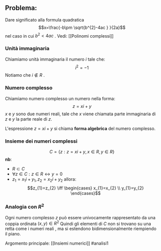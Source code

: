 ## Problema:
Dare significato alla formula quadratica$$x=\frac{-b\pm \sqrt{b^{2}-4ac } }{2a}$$
nel caso in cui $b^{2}<4ac$ .
Vedi: [[Polinomi complessi]]

### Unità immaginaria
Chiamiamo unità immaginaria il numero $i$ tale che:$$i^{2}= -1$$
Notiamo che $i \notin R$ .

### Numero complesso
Chiamiamo numero complesso un numero nella forma:$$z = xi + y$$
$x$ e $y$ sono due  numeri reali, tale che $x$ viene chiamata parte immaginaria di $z$ e $y$ la parte reale di $z$.

L'espressione $z = xi+ y$  si chiama **forma algebrica** del numero complesso.

### Insieme dei numeri complessi
$$C = \{ z: z=xi+y, x\in R, y \in R \}$$
**nb**:
- $R \subset C$
- $\forall z\in C: z\in R \leftrightarrow y=0$ 
- $z_{1}= x_{1}i +y_{1},z_{2}=x_{2}i+y_{2}$ allora: $$z_{1}=z_{2} \iff \begin{cases} 
x_{1}=x_{2} \\
y_{1}=y_{2} \end{cases}$$
### Analogia con $R^2$ 
Ogni numero complesso $z$ può essere univocamente rappresentato da una coppia ordinata $(x,y)\in R^2$ 
Quindi gli elementi di $C$ non si trovano su una retta come i numeri reali , ma si estendono bidimensionalmente riempiendo il piano.


Argomento principale: [[Insiemi numerici]]
 #analisi1 

